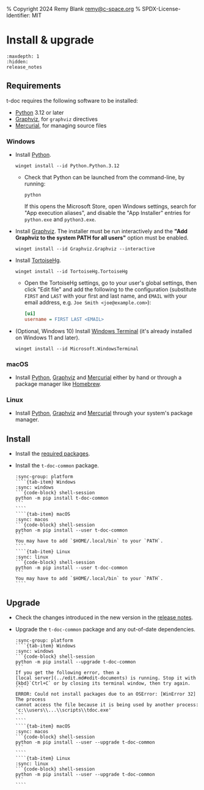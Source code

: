 % Copyright 2024 Remy Blank <remy@c-space.org>
% SPDX-License-Identifier: MIT

# Install & upgrade

```{toctree}
:maxdepth: 1
:hidden:
release_notes
```

## Requirements

t-doc requires the following software to be installed:

- [Python](https://www.python.org/) 3.12 or later
- [Graphviz](https://graphviz.org/), for `graphviz` directives
- [Mercurial](https://www.mercurial-scm.org/), for managing source files

### Windows

- Install [Python](https://www.python.org/).

  ```{code-block} shell-session
  winget install --id Python.Python.3.12
  ```

  - Check that Python can be launched from the command-line, by running:

    ```{code-block} shell-session
    python
    ```

    If this opens the Microsoft Store, open Windows settings, search for "App
    execution aliases", and disable the "App Installer" entries for `python.exe`
    and `python3.exe`.

- Install [Graphviz](https://graphviz.org/). The installer must be run
  interactively and the **"Add Graphviz to the system PATH for all users"**
  option must be enabled.

  ```{code-block} shell-session
  winget install --id Graphviz.Graphviz --interactive
  ```

- Install [TortoiseHg](https://tortoisehg.bitbucket.io/).

  ```{code-block} shell-session
  winget install --id TortoiseHg.TortoiseHg
  ```

  - Open the TortoiseHg settings, go to your user's global settings, then click
    "Edit file" and add the following to the configuration (substitute `FIRST`
    and `LAST` with your first and last name, and `EMAIL` with your email
    address, e.g. `Joe Smith <joe@example.com>`):

    ```ini
    [ui]
    username = FIRST LAST <EMAIL>
    ```

- (Optional, Windows 10) Install
  [Windows Terminal](https://github.com/microsoft/terminal) (it's already
  installed on Windows 11 and later).

  ```{code-block} shell-session
  winget install --id Microsoft.WindowsTerminal
  ```

### macOS

- Install [Python](https://www.python.org/), [Graphviz](https://graphviz.org/)
  and [Mercurial](https://www.mercurial-scm.org/) either by hand or through a
  package manager like [Homebrew](https://brew.sh/).

### Linux

- Install [Python](https://www.python.org/), [Graphviz](https://graphviz.org/)
  and [Mercurial](https://www.mercurial-scm.org/) through your system's package
  manager.

## Install

- Install the [required packages](#requirements).

- Install the `t-doc-common` package.

  `````{tab-set}
  :sync-group: platform
  ````{tab-item} Windows
  :sync: windows
  ```{code-block} shell-session
  python -m pip install t-doc-common
  ```
  ````
  ````{tab-item} macOS
  :sync: macos
  ```{code-block} shell-session
  python -m pip install --user t-doc-common
  ```
  You may have to add `$HOME/.local/bin` to your `PATH`.
  ````
  ````{tab-item} Linux
  :sync: linux
  ```{code-block} shell-session
  python -m pip install --user t-doc-common
  ```
  You may have to add `$HOME/.local/bin` to your `PATH`.
  ````
  `````

## Upgrade

- Check the changes introduced in the new version in the
  [release notes](release_notes).

- Upgrade the `t-doc-common` package and any out-of-date dependencies.

  `````{tab-set}
  :sync-group: platform
  ````{tab-item} Windows
  :sync: windows
  ```{code-block} shell-session
  python -m pip install --upgrade t-doc-common
  ```
  If you get the following error, then a
  [local server](../edit.md#edit-documents) is running. Stop it with
  {kbd}`Ctrl+C` or by closing its terminal window, then try again.
  ```
  ERROR: Could not install packages due to an OSError: [WinError 32] The process
  cannot access the file because it is being used by another process:
  'c:\\users\\...\\scripts\\tdoc.exe'
  ```
  ````
  ````{tab-item} macOS
  :sync: macos
  ```{code-block} shell-session
  python -m pip install --user --upgrade t-doc-common
  ```
  ````
  ````{tab-item} Linux
  :sync: linux
  ```{code-block} shell-session
  python -m pip install --user --upgrade t-doc-common
  ```
  ````
  `````
